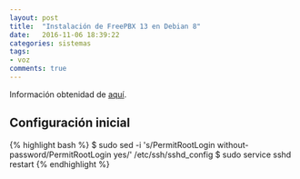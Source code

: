 ```yaml
---
layout: post
title:  "Instalación de FreePBX 13 en Debian 8"
date:   2016-11-06 18:39:22
categories: sistemas
tags:
- voz
comments: true
---
```

Información obtenidad de [aquí](http://wiki.freepbx.org/display/FOP/Installing+FreePBX+13+on+Debian+8.1).


Configuración inicial
---------------------

{% highlight bash %}
$ sudo sed -i 's/PermitRootLogin without-password/PermitRootLogin yes/' /etc/ssh/sshd_config
$ sudo service sshd restart
{% endhighlight %}

